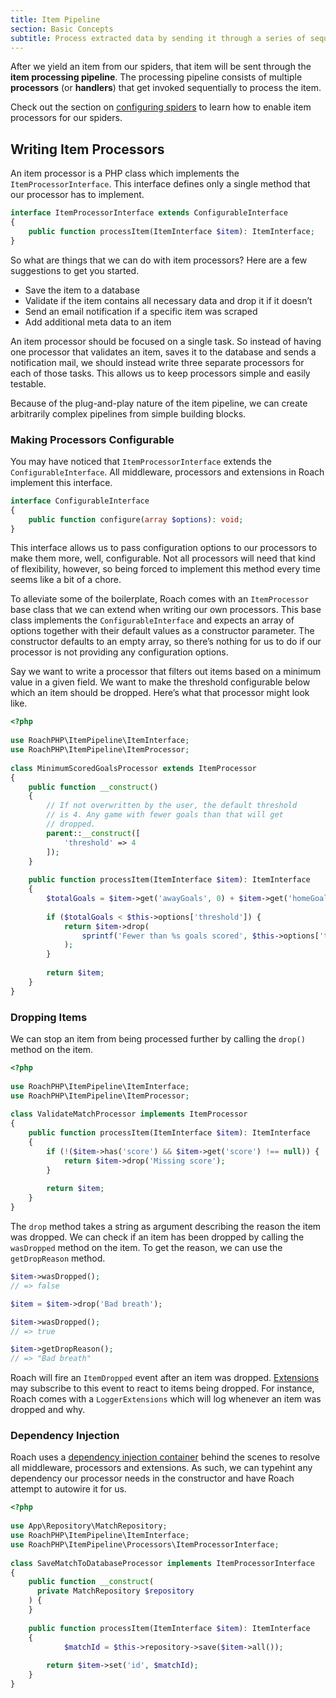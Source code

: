 ```yaml
---
title: Item Pipeline
section: Basic Concepts
subtitle: Process extracted data by sending it through a series of sequential steps.
---
```


After we yield an item from our spiders, that item will be sent through the **item processing pipeline**. The processing pipeline consists of multiple **processors** (or **handlers**) that get invoked sequentially to process the item.

Check out the section on [configuring spiders](/docs/spiders#configuring-spiders) to learn how to enable item processors for our spiders.

## Writing Item Processors

An item processor is a PHP class which implements the `ItemProcessorInterface`. This interface defines only a single method that our processor has to implement.

<CodeBlock>

```php
interface ItemProcessorInterface extends ConfigurableInterface
{
  	public function processItem(ItemInterface $item): ItemInterface;
}
```

</CodeBlock>

So what are things that we can do with item processors? Here are a few suggestions to get you started. 

- Save the item to a database
- Validate if the item contains all necessary data and drop it if it doesn’t
- Send an email notification if a specific item was scraped
- Add additional meta data to an item

An item processor should be focused on a single task. So instead of having one processor that validates an item, saves it to the database and sends a notification mail, we should instead write three separate processors for each of those tasks. This allows us to keep processors simple and easily testable. 

Because of the plug-and-play nature of the item pipeline, we can create arbitrarily complex pipelines from simple building blocks.

### Making Processors Configurable

You may have noticed that `ItemProcessorInterface` extends the `ConfigurableInterface`. All middleware, processors and extensions in Roach implement this interface.

<CodeBlock>

```php
interface ConfigurableInterface
{
  	public function configure(array $options): void;
}
```

</CodeBlock>

This interface allows us to pass configuration options to our processors to make them more, well, configurable. Not all processors will need that kind of flexibility, however, so being forced to implement this method every time seems like a bit of a chore.

To alleviate some of the boilerplate, Roach comes with an `ItemProcessor` base class that we can extend when writing our own processors. This base class implements the `ConfigurableInterface` and expects an array of options together with their default values as a constructor parameter. The constructor defaults to an empty array, so there’s nothing for us to do if our processor is not providing any configuration options.

Say we want to write a processor that filters out items based on a minimum value in a given field. We want to make the threshold configurable below which an item should be dropped. Here’s what that processor might look like.

<CodeBlock>

```php
<?php
 
use RoachPHP\ItemPipeline\ItemInterface;
use RoachPHP\ItemPipeline\ItemProcessor;
  
class MinimumScoredGoalsProcessor extends ItemProcessor
{
  	public function __construct()
    {
        // If not overwritten by the user, the default threshold
        // is 4. Any game with fewer goals than that will get
        // dropped.
      	parent::__construct([
          	'threshold' => 4
        ]);
    }
  
  	public function processItem(ItemInterface $item): ItemInterface
    {
      	$totalGoals = $item->get('awayGoals', 0) + $item->get('homeGoals', 0);
      
      	if ($totalGoals < $this->options['threshold']) {
          	return $item->drop(
                sprintf('Fewer than %s goals scored', $this->options['threshold'])
          	);
        }	
      
      	return $item;
    }
}
```

</CodeBlock>

### Dropping Items

We can stop an item from being processed further by calling the `drop()` method on the item.

<CodeBlock>

```php
<?php
 
use RoachPHP\ItemPipeline\ItemInterface;
use RoachPHP\ItemPipeline\ItemProcessor;
  
class ValidateMatchProcessor implements ItemProcessor
{
  	public function processItem(ItemInterface $item): ItemInterface
    {
        if (!($item->has('score') && $item->get('score') !== null)) {
          	return $item->drop('Missing score');
        }
      
      	return $item;
    }
}
```

</CodeBlock>

The `drop` method takes a string as argument describing the reason the item was dropped. We can check if an item has been dropped by calling the `wasDropped` method on the item. To get the reason, we can use the `getDropReason` method.

<CodeBlock>

```php
$item->wasDropped();
// => false

$item = $item->drop('Bad breath');

$item->wasDropped();
// => true

$item->getDropReason();
// => "Bad breath"
```

</CodeBlock>

Roach will fire an `ItemDropped` event after an item was dropped. [Extensions](/docs/extensions) may subscribe to this event to react to items being dropped. For instance, Roach comes with a `LoggerExtensions` which will log whenever an item was dropped and why.

### Dependency Injection

Roach uses a [dependency injection container](/docs/dependency-injection) behind the scenes to resolve all middleware, processors and extensions. As such, we can typehint any dependency our processor needs in the constructor and have Roach attempt to autowire it for us.

<CodeBlock>

```php
<?php
  
use App\Repository\MatchRepository;
use RoachPHP\ItemPipeline\ItemInterface;
use RoachPHP\ItemPipeline\Processors\ItemProcessorInterface;
  
class SaveMatchToDatabaseProcessor implements ItemProcessorInterface
{
  	public function __construct(
      private MatchRepository $repository
    ) {
    }
  
  	public function processItem(ItemInterface $item): ItemInterface
    {
  			$matchId = $this->repository->save($item->all());
      
      	return $item->set('id', $matchId);
    }
}
```

</CodeBlock>

